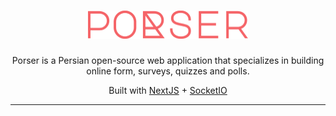 <div align="center">
  <a href="https://www.sonnat.dev">
    <h1><img alt="Porsel Client" src="https://raw.githubusercontent.com/porser/porser-client/9e1a42a3e60cb156392fbeee6a35ebc8af28db30/porser-logo-type.svg" width="256"></h1>
  </a>
</div>

<div align="center">

Porser is a Persian open-source web application that specializes in building online form, surveys, quizzes and polls.

Built with [NextJS](https://nextjs.org/) + [SocketIO](https://socket.io/)

</div>

<hr />

